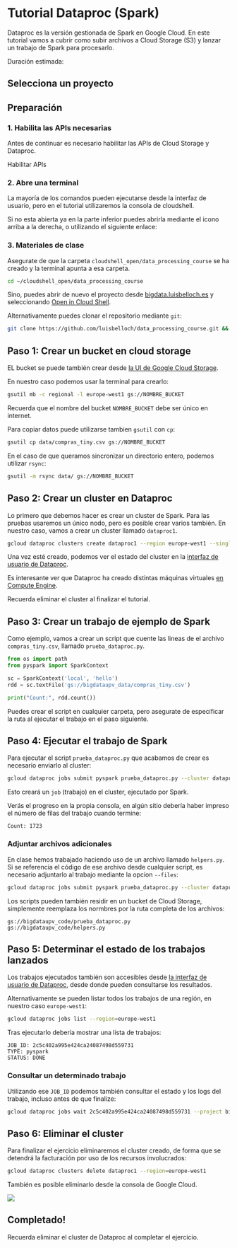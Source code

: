 # Tutorial Dataproc (Spark)

Dataproc es la versión gestionada de Spark en Google Cloud. En este tutorial vamos a cubrir como subir archivos a Cloud Storage (S3) y lanzar un trabajo de Spark para procesarlo.

Duración estimada: <walkthrough-tutorial-duration duration="45"></walkthrough-tutorial-duration>

## Selecciona un proyecto

<walkthrough-project-setup></walkthrough-project-setup>

## Preparación

### 1. Habilita las APIs necesarias

Antes de continuar es necesario habilitar las APIs de Cloud Storage y Dataproc.

<walkthrough-enable-apis apis="dataproc.googleapis.com,storage.googleapis.com ">Habilitar APIs</walkthrough-enable-apis>

### 2. Abre una terminal

La mayoría de los comandos pueden ejecutarse desde la interfaz de usuario, pero en el tutorial utilizaremos la consola de cloudshell.

Si no esta abierta ya en la parte inferior puedes abrirla mediante el icono <walkthrough-cloud-shell-icon></walkthrough-cloud-shell-icon>
arriba a la derecha, o utilizando el siguiente enlace:

<walkthrough-open-cloud-shell-button></walkthrough-open-cloud-shell-button>

### 3. Materiales de clase

Asegurate de que la carpeta `cloudshell_open/data_processing_course` se ha creado y la terminal apunta a esa carpeta.

```sh
cd ~/cloudshell_open/data_processing_course
```

Sino, puedes abrir de nuevo el proyecto desde [bigdata.luisbelloch.es](http://bigdata.luisbelloch.es) y seleccionando [Open in Cloud Shell](https://console.cloud.google.com/cloudshell/editor?cloudshell_git_repo=https://github.com/luisbelloch/data_processing_course.git).

Alternativamente puedes clonar el repositorio mediante `git`:

```sh
git clone https://github.com/luisbelloch/data_processing_course.git && cd data_processing_course
```

## Paso 1: Crear un bucket en cloud storage

EL bucket se puede también crear desde [la UI de Google Cloud Storage](https://cloud.google.com/storage/docs/creating-buckets).

En nuestro caso podemos usar la terminal para crearlo:

```sh
gsutil mb -c regional -l europe-west1 gs://NOMBRE_BUCKET
```

Recuerda que el nombre del bucket `NOMBRE_BUCKET` debe ser único en internet.

Para copiar datos puede utilizarse tambien `gsutil` con `cp`:

```sh
gsutil cp data/compras_tiny.csv gs://NOMBRE_BUCKET
```

En el caso de que queramos sincronizar un directorio entero, podemos utilizar `rsync`:

```sh
gsutil -m rsync data/ gs://NOMBRE_BUCKET
```

## Paso 2: Crear un cluster en Dataproc

Lo primero que debemos hacer es crear un cluster de Spark. Para las pruebas usaremos un único nodo, pero es posible crear varios también. En nuestro caso, vamos a crear un cluster llamado `dataproc1`.

```sh
gcloud dataproc clusters create dataproc1 --region europe-west1 --single-node --enable-component-gateway
```

Una vez esté creado, podemos ver el estado del cluster en la [interfaz de usuario de Dataproc](https://console.cloud.google.com/dataproc/clusters).

Es interesante ver que Dataproc ha creado distintas máquinas virtuales [en Compute Engine](https://console.cloud.google.com/compute/instances).

<walkthrough-footnote>Recuerda eliminar el cluster al finalizar el tutorial.</walkthrough-footnote>

## Paso 3: Crear un trabajo de ejemplo de Spark

Como ejemplo, vamos a crear un script que cuente las lineas de el archivo `compras_tiny.csv`, llamado `prueba_dataproc.py`.

```python
from os import path
from pyspark import SparkContext

sc = SparkContext('local', 'hello')
rdd = sc.textFile('gs://bigdataupv_data/compras_tiny.csv')

print("Count:", rdd.count())
```

Puedes crear el script en cualquier carpeta, pero asegurate de especificar la ruta al ejecutar el trabajo en el paso siguiente.

## Paso 4: Ejecutar el trabajo de Spark

Para ejecutar el script `prueba_dataproc.py` que acabamos de crear es necesario enviarlo al cluster:

```sh
gcloud dataproc jobs submit pyspark prueba_dataproc.py --cluster dataproc1 --region europe-west1
```

Esto creará un `job` (trabajo) en el cluster, ejecutado por Spark.

Verás el progreso en la propia consola, en algún sitio debería haber impreso el número de filas del trabajo cuando termine:

```terminal
Count: 1723
```

### Adjuntar archivos adicionales

En clase hemos trabajado haciendo uso de un archivo llamado `helpers.py`. Si se referencia el código de ese archivo desde cualquier script, es necesario adjuntarlo al trabajo mediante la opcion `--files`:

```sh
gcloud dataproc jobs submit pyspark prueba_dataproc.py --cluster dataproc1 --region europe-west1 --files=helpers.py
```

Los scripts pueden también residir en un bucket de Cloud Storage, simplemente reemplaza los normbres por la ruta completa de los archivos:

```terminal
gs://bigdataupv_code/prueba_dataproc.py
gs://bigdataupv_code/helpers.py
```

## Paso 5: Determinar el estado de los trabajos lanzados

Los trabajos ejecutados también son accesibles desde [la interfaz de usuario de Dataproc](https://console.cloud.google.com/dataproc/clusters/dataproc1/jobs), desde donde pueden consultarse los resultados.

Alternativamente se pueden listar todos los trabajos de una región, en nuestro caso `europe-west1`:

```sh
gcloud dataproc jobs list --region=europe-west1
```

Tras ejecutarlo debería mostrar una lista de trabajos:

```terminal
JOB_ID: 2c5c402a995e424ca24087498d559731
TYPE: pyspark
STATUS: DONE
```

### Consultar un determinado trabajo

Utilizando ese `JOB_ID` podemos también consultar el estado y los logs del trabajo, incluso antes de que finalize:

```sh
gcloud dataproc jobs wait 2c5c402a995e424ca24087498d559731 --project bigdataupv2022 --region europe-west1
```

## Paso 6: Eliminar el cluster

Para finalizar el ejercicio eliminaremos el cluster creado, de forma que se detendrá la facturación por uso de los recursos involucrados:

```sh
gcloud dataproc clusters delete dataproc1 --region=europe-west1
```

También es posible eliminarlo desde la consola de Google Cloud.

![](https://cloud.google.com/dataproc/images/dataproc-1-delete.png)

## Completado!

Recuerda eliminar el cluster de Dataproc al completar el ejercicio.

<walkthrough-conclusion-trophy></walkthrough-conclusion-trophy>
